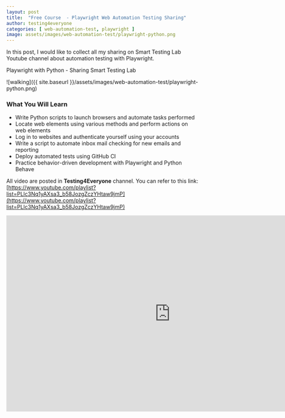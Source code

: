 ```yaml
---
layout: post
title:  "Free Course  - Playwright Web Automation Testing Sharing"
author: testing4everyone
categories: [ web-automation-test, playwright ]
image: assets/images/web-automation-test/playwright-python.png
---
```

In this post, I would like to collect all my sharing on Smart Testing Lab Youtube channel about automation testing with Playwright.

Playwright with Python - Sharing Smart Testing Lab

![walking]({{ site.baseurl }}/assets/images/web-automation-test/playwright-python.png)

### What You Will Learn
- Write Python scripts to launch browsers and automate tasks performed
- Locate web elements using various methods and perform actions on web elements
- Log in to websites and authenticate yourself using your accounts
- Write a script to automate inbox mail checking for new emails and reporting
- Deploy automated tests using GitHub CI
- Practice behavior-driven development with Playwright and Python Behave

All video are posted in **Testing4Everyone** channel.
You can refer to this link: [https://www.youtube.com/playlist?list=PLlc3Nq1yAXsa3_b58JozgZczYHtaw9jmP](https://www.youtube.com/playlist?list=PLlc3Nq1yAXsa3_b58JozgZczYHtaw9jmP)

<iframe width="860" height="515" src="https://www.youtube.com/embed/videoseries?si=uoNMXgw9fBZt-BpI&amp;list=PLlc3Nq1yAXsa3_b58JozgZczYHtaw9jmP" title="YouTube video player" frameborder="0" allow="accelerometer; autoplay; clipboard-write; encrypted-media; gyroscope; picture-in-picture; web-share" referrerpolicy="strict-origin-when-cross-origin" allowfullscreen></iframe>